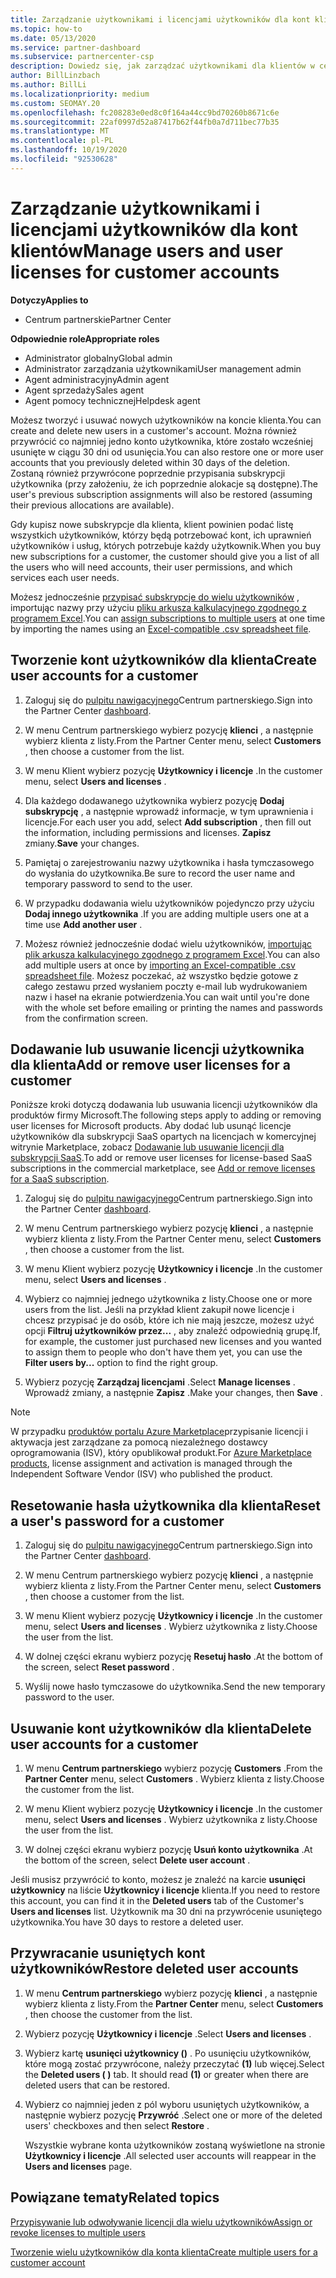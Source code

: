 ```yaml
---
title: Zarządzanie użytkownikami i licencjami użytkowników dla kont klientów
ms.topic: how-to
ms.date: 05/13/2020
ms.service: partner-dashboard
ms.subservice: partnercenter-csp
description: Dowiedz się, jak zarządzać użytkownikami dla klientów w centrum partnerskim, takich jak tworzenie kont użytkowników, Dodawanie lub usuwanie licencji użytkowników, resetowanie haseł użytkowników oraz usuwanie lub przywracanie kont użytkowników.
author: BillLinzbach
ms.author: BillLi
ms.localizationpriority: medium
ms.custom: SEOMAY.20
ms.openlocfilehash: fc208283e0ed8c0f164a44cc9bd70260b8671c6e
ms.sourcegitcommit: 22af0997d52a87417b62f44fb0a7d711bec77b35
ms.translationtype: MT
ms.contentlocale: pl-PL
ms.lasthandoff: 10/19/2020
ms.locfileid: "92530628"
---
```

# <a name="manage-users-and-user-licenses-for-customer-accounts"></a><span data-ttu-id="fc76f-103">Zarządzanie użytkownikami i licencjami użytkowników dla kont klientów</span><span class="sxs-lookup"><span data-stu-id="fc76f-103">Manage users and user licenses for customer accounts</span></span>

<span data-ttu-id="fc76f-104">**Dotyczy**</span><span class="sxs-lookup"><span data-stu-id="fc76f-104">**Applies to**</span></span>

- <span data-ttu-id="fc76f-105">Centrum partnerskie</span><span class="sxs-lookup"><span data-stu-id="fc76f-105">Partner Center</span></span>

<span data-ttu-id="fc76f-106">**Odpowiednie role**</span><span class="sxs-lookup"><span data-stu-id="fc76f-106">**Appropriate roles**</span></span>

- <span data-ttu-id="fc76f-107">Administrator globalny</span><span class="sxs-lookup"><span data-stu-id="fc76f-107">Global admin</span></span>
- <span data-ttu-id="fc76f-108">Administrator zarządzania użytkownikami</span><span class="sxs-lookup"><span data-stu-id="fc76f-108">User management admin</span></span>
- <span data-ttu-id="fc76f-109">Agent administracyjny</span><span class="sxs-lookup"><span data-stu-id="fc76f-109">Admin agent</span></span>
- <span data-ttu-id="fc76f-110">Agent sprzedaży</span><span class="sxs-lookup"><span data-stu-id="fc76f-110">Sales agent</span></span>
- <span data-ttu-id="fc76f-111">Agent pomocy technicznej</span><span class="sxs-lookup"><span data-stu-id="fc76f-111">Helpdesk agent</span></span>

<span data-ttu-id="fc76f-112">Możesz tworzyć i usuwać nowych użytkowników na koncie klienta.</span><span class="sxs-lookup"><span data-stu-id="fc76f-112">You can create and delete new users in a customer's account.</span></span> <span data-ttu-id="fc76f-113">Można również przywrócić co najmniej jedno konto użytkownika, które zostało wcześniej usunięte w ciągu 30 dni od usunięcia.</span><span class="sxs-lookup"><span data-stu-id="fc76f-113">You can also restore one or more user accounts that you previously deleted within 30 days of the deletion.</span></span> <span data-ttu-id="fc76f-114">Zostaną również przywrócone poprzednie przypisania subskrypcji użytkownika (przy założeniu, że ich poprzednie alokacje są dostępne).</span><span class="sxs-lookup"><span data-stu-id="fc76f-114">The user's previous subscription assignments will also be restored (assuming their previous allocations are available).</span></span>

<span data-ttu-id="fc76f-115">Gdy kupisz nowe subskrypcje dla klienta, klient powinien podać listę wszystkich użytkowników, którzy będą potrzebować kont, ich uprawnień użytkowników i usług, których potrzebuje każdy użytkownik.</span><span class="sxs-lookup"><span data-stu-id="fc76f-115">When you buy new subscriptions for a customer, the customer should give you a list of all the users who will need accounts, their user permissions, and which services each user needs.</span></span>  

<span data-ttu-id="fc76f-116">Możesz jednocześnie [przypisać subskrypcje do wielu użytkowników](bulk-license-provisioning-for-multiple-users.md) , importując nazwy przy użyciu [pliku arkusza kalkulacyjnego zgodnego z programem Excel](adding-multiple-users-to-a-customer-account.md).</span><span class="sxs-lookup"><span data-stu-id="fc76f-116">You can [assign subscriptions to multiple users](bulk-license-provisioning-for-multiple-users.md) at one time by importing the names using an [Excel-compatible .csv spreadsheet file](adding-multiple-users-to-a-customer-account.md).</span></span>

<a href="" id="createuseraccounts"></a>

## <a name="create-user-accounts-for-a-customer"></a><span data-ttu-id="fc76f-117">Tworzenie kont użytkowników dla klienta</span><span class="sxs-lookup"><span data-stu-id="fc76f-117">Create user accounts for a customer</span></span>

1. <span data-ttu-id="fc76f-118">Zaloguj się do [pulpitu nawigacyjnego](https://partner.microsoft.com/dashboard)Centrum partnerskiego.</span><span class="sxs-lookup"><span data-stu-id="fc76f-118">Sign into the Partner Center [dashboard](https://partner.microsoft.com/dashboard).</span></span>

2. <span data-ttu-id="fc76f-119">W menu Centrum partnerskiego wybierz pozycję **klienci** , a następnie wybierz klienta z listy.</span><span class="sxs-lookup"><span data-stu-id="fc76f-119">From the Partner Center menu, select **Customers** , then choose a customer from the list.</span></span>

3. <span data-ttu-id="fc76f-120">W menu Klient wybierz pozycję **Użytkownicy i licencje** .</span><span class="sxs-lookup"><span data-stu-id="fc76f-120">In the customer menu, select **Users and licenses** .</span></span>

4. <span data-ttu-id="fc76f-121">Dla każdego dodawanego użytkownika wybierz pozycję **Dodaj subskrypcję** , a następnie wprowadź informacje, w tym uprawnienia i licencje.</span><span class="sxs-lookup"><span data-stu-id="fc76f-121">For each user you add, select **Add subscription** , then fill out the information, including permissions and licenses.</span></span> <span data-ttu-id="fc76f-122">**Zapisz** zmiany.</span><span class="sxs-lookup"><span data-stu-id="fc76f-122">**Save** your changes.</span></span>

5. <span data-ttu-id="fc76f-123">Pamiętaj o zarejestrowaniu nazwy użytkownika i hasła tymczasowego do wysłania do użytkownika.</span><span class="sxs-lookup"><span data-stu-id="fc76f-123">Be sure to record the user name and temporary password to send to the user.</span></span>

6. <span data-ttu-id="fc76f-124">W przypadku dodawania wielu użytkowników pojedynczo przy użyciu **Dodaj innego użytkownika** .</span><span class="sxs-lookup"><span data-stu-id="fc76f-124">If you are adding multiple users one at a time use **Add another user** .</span></span>

7. <span data-ttu-id="fc76f-125">Możesz również jednocześnie dodać wielu użytkowników, [importując plik arkusza kalkulacyjnego zgodnego z programem Excel](adding-multiple-users-to-a-customer-account.md).</span><span class="sxs-lookup"><span data-stu-id="fc76f-125">You can also add multiple users at once by [importing an Excel-compatible .csv spreadsheet file](adding-multiple-users-to-a-customer-account.md).</span></span> <span data-ttu-id="fc76f-126">Możesz poczekać, aż wszystko będzie gotowe z całego zestawu przed wysłaniem poczty e-mail lub wydrukowaniem nazw i haseł na ekranie potwierdzenia.</span><span class="sxs-lookup"><span data-stu-id="fc76f-126">You can wait until you're done with the whole set before emailing or printing the names and passwords from the confirmation screen.</span></span>

<a href="" id="userlicensing"></a>

## <a name="add-or-remove-user-licenses-for-a-customer"></a><span data-ttu-id="fc76f-127">Dodawanie lub usuwanie licencji użytkownika dla klienta</span><span class="sxs-lookup"><span data-stu-id="fc76f-127">Add or remove user licenses for a customer</span></span>

<span data-ttu-id="fc76f-128">Poniższe kroki dotyczą dodawania lub usuwania licencji użytkowników dla produktów firmy Microsoft.</span><span class="sxs-lookup"><span data-stu-id="fc76f-128">The following steps apply to adding or removing user licenses for Microsoft products.</span></span> <span data-ttu-id="fc76f-129">Aby dodać lub usunąć licencje użytkowników dla subskrypcji SaaS opartych na licencjach w komercyjnej witrynie Marketplace, zobacz [Dodawanie lub usuwanie licencji dla subskrypcji SaaS](csp-commercial-marketplace-manage.md#add-or-remove-licenses-for-a-saas-subscription).</span><span class="sxs-lookup"><span data-stu-id="fc76f-129">To add or remove user licenses for license-based SaaS subscriptions in the commercial marketplace, see [Add or remove licenses for a SaaS subscription](csp-commercial-marketplace-manage.md#add-or-remove-licenses-for-a-saas-subscription).</span></span>

1. <span data-ttu-id="fc76f-130">Zaloguj się do [pulpitu nawigacyjnego](https://partner.microsoft.com/dashboard)Centrum partnerskiego.</span><span class="sxs-lookup"><span data-stu-id="fc76f-130">Sign into the Partner Center [dashboard](https://partner.microsoft.com/dashboard).</span></span>

2. <span data-ttu-id="fc76f-131">W menu Centrum partnerskiego wybierz pozycję **klienci** , a następnie wybierz klienta z listy.</span><span class="sxs-lookup"><span data-stu-id="fc76f-131">From the Partner Center menu, select **Customers** , then choose a customer from the list.</span></span>

3. <span data-ttu-id="fc76f-132">W menu Klient wybierz pozycję **Użytkownicy i licencje** .</span><span class="sxs-lookup"><span data-stu-id="fc76f-132">In the customer menu, select **Users and licenses** .</span></span>

4. <span data-ttu-id="fc76f-133">Wybierz co najmniej jednego użytkownika z listy.</span><span class="sxs-lookup"><span data-stu-id="fc76f-133">Choose one or more users from the list.</span></span> <span data-ttu-id="fc76f-134">Jeśli na przykład klient zakupił nowe licencje i chcesz przypisać je do osób, które ich nie mają jeszcze, możesz użyć opcji **Filtruj użytkowników przez...** , aby znaleźć odpowiednią grupę.</span><span class="sxs-lookup"><span data-stu-id="fc76f-134">If, for example, the customer just purchased new licenses and you wanted to assign them to people who don't have them yet, you can use the **Filter users by...** option to find the right group.</span></span>

5. <span data-ttu-id="fc76f-135">Wybierz pozycję **Zarządzaj licencjami** .</span><span class="sxs-lookup"><span data-stu-id="fc76f-135">Select **Manage licenses** .</span></span> <span data-ttu-id="fc76f-136">Wprowadź zmiany, a następnie **Zapisz** .</span><span class="sxs-lookup"><span data-stu-id="fc76f-136">Make your changes, then **Save** .</span></span>

> [!NOTE]
> <span data-ttu-id="fc76f-137">W przypadku [produktów portalu Azure Marketplace](csp-commercial-marketplace-manage.md#assign-licenses-and-activate-a-subscription-on-behalf-of-a-customer)przypisanie licencji i aktywacja jest zarządzane za pomocą niezależnego dostawcy oprogramowania (ISV), który opublikował produkt.</span><span class="sxs-lookup"><span data-stu-id="fc76f-137">For [Azure Marketplace products](csp-commercial-marketplace-manage.md#assign-licenses-and-activate-a-subscription-on-behalf-of-a-customer), license assignment and activation is managed through the Independent Software Vendor (ISV) who published the product.</span></span>

<a href="" id="resetpassword"></a>

## <a name="reset-a-users-password-for-a-customer"></a><span data-ttu-id="fc76f-138">Resetowanie hasła użytkownika dla klienta</span><span class="sxs-lookup"><span data-stu-id="fc76f-138">Reset a user's password for a customer</span></span>

1. <span data-ttu-id="fc76f-139">Zaloguj się do [pulpitu nawigacyjnego](https://partner.microsoft.com/dashboard)Centrum partnerskiego.</span><span class="sxs-lookup"><span data-stu-id="fc76f-139">Sign into the Partner Center [dashboard](https://partner.microsoft.com/dashboard).</span></span>

2. <span data-ttu-id="fc76f-140">W menu Centrum partnerskiego wybierz pozycję **klienci** , a następnie wybierz klienta z listy.</span><span class="sxs-lookup"><span data-stu-id="fc76f-140">From the Partner Center menu, select **Customers** , then choose a customer from the list.</span></span>

3.  <span data-ttu-id="fc76f-141">W menu Klient wybierz pozycję **Użytkownicy i licencje** .</span><span class="sxs-lookup"><span data-stu-id="fc76f-141">In the customer menu, select **Users and licenses** .</span></span> <span data-ttu-id="fc76f-142">Wybierz użytkownika z listy.</span><span class="sxs-lookup"><span data-stu-id="fc76f-142">Choose the user from the list.</span></span>

4.  <span data-ttu-id="fc76f-143">W dolnej części ekranu wybierz pozycję **Resetuj hasło** .</span><span class="sxs-lookup"><span data-stu-id="fc76f-143">At the bottom of the screen, select **Reset password** .</span></span> 

5.  <span data-ttu-id="fc76f-144">Wyślij nowe hasło tymczasowe do użytkownika.</span><span class="sxs-lookup"><span data-stu-id="fc76f-144">Send the new temporary password to the user.</span></span>

<a href="" id="deleteuseraccounts"></a>

## <a name="delete-user-accounts-for-a-customer"></a><span data-ttu-id="fc76f-145">Usuwanie kont użytkowników dla klienta</span><span class="sxs-lookup"><span data-stu-id="fc76f-145">Delete user accounts for a customer</span></span>

1.  <span data-ttu-id="fc76f-146">W menu **Centrum partnerskiego** wybierz pozycję **Customers** .</span><span class="sxs-lookup"><span data-stu-id="fc76f-146">From the **Partner Center** menu, select **Customers** .</span></span> <span data-ttu-id="fc76f-147">Wybierz klienta z listy.</span><span class="sxs-lookup"><span data-stu-id="fc76f-147">Choose the customer from the list.</span></span>

2.  <span data-ttu-id="fc76f-148">W menu Klient wybierz pozycję **Użytkownicy i licencje** .</span><span class="sxs-lookup"><span data-stu-id="fc76f-148">In the customer menu, select **Users and licenses** .</span></span> <span data-ttu-id="fc76f-149">Wybierz użytkownika z listy.</span><span class="sxs-lookup"><span data-stu-id="fc76f-149">Choose the user from the list.</span></span>

3.  <span data-ttu-id="fc76f-150">W dolnej części ekranu wybierz pozycję **Usuń konto użytkownika** .</span><span class="sxs-lookup"><span data-stu-id="fc76f-150">At the bottom of the screen, select **Delete user account** .</span></span>

<span data-ttu-id="fc76f-151">Jeśli musisz przywrócić to konto, możesz je znaleźć na karcie **usunięci użytkownicy** na liście **Użytkownicy i licencje** klienta.</span><span class="sxs-lookup"><span data-stu-id="fc76f-151">If you need to restore this account, you can find it in the **Deleted users** tab of the Customer's **Users and licenses** list.</span></span> <span data-ttu-id="fc76f-152">Użytkownik ma 30 dni na przywrócenie usuniętego użytkownika.</span><span class="sxs-lookup"><span data-stu-id="fc76f-152">You have 30 days to restore a deleted user.</span></span>

<a href="" id="restoreuseraccounts"></a>

## <a name="restore-deleted-user-accounts"></a><span data-ttu-id="fc76f-153">Przywracanie usuniętych kont użytkowników</span><span class="sxs-lookup"><span data-stu-id="fc76f-153">Restore deleted user accounts</span></span>

1.  <span data-ttu-id="fc76f-154">W menu **Centrum partnerskiego** wybierz pozycję **klienci** , a następnie wybierz klienta z listy.</span><span class="sxs-lookup"><span data-stu-id="fc76f-154">From the **Partner Center** menu, select **Customers** , then choose the customer from the list.</span></span>

2.  <span data-ttu-id="fc76f-155">Wybierz pozycję **Użytkownicy i licencje** .</span><span class="sxs-lookup"><span data-stu-id="fc76f-155">Select **Users and licenses** .</span></span>

3.  <span data-ttu-id="fc76f-156">Wybierz kartę **usunięci użytkownicy ()** . Po usunięciu użytkowników, które mogą zostać przywrócone, należy przeczytać **(1)** lub więcej.</span><span class="sxs-lookup"><span data-stu-id="fc76f-156">Select the **Deleted users ( )** tab. It should read **(1)** or greater when there are deleted users that can be restored.</span></span>

4.  <span data-ttu-id="fc76f-157">Wybierz co najmniej jeden z pól wyboru usuniętych użytkowników, a następnie wybierz pozycję **Przywróć** .</span><span class="sxs-lookup"><span data-stu-id="fc76f-157">Select one or more of the deleted users' checkboxes and then select **Restore** .</span></span>

    <span data-ttu-id="fc76f-158">Wszystkie wybrane konta użytkowników zostaną wyświetlone na stronie **Użytkownicy i licencje** .</span><span class="sxs-lookup"><span data-stu-id="fc76f-158">All selected user accounts will reappear in the **Users and licenses** page.</span></span>

## <a name="related-topics"></a><span data-ttu-id="fc76f-159">Powiązane tematy</span><span class="sxs-lookup"><span data-stu-id="fc76f-159">Related topics</span></span>


[<span data-ttu-id="fc76f-160">Przypisywanie lub odwoływanie licencji dla wielu użytkowników</span><span class="sxs-lookup"><span data-stu-id="fc76f-160">Assign or revoke licenses to multiple users</span></span>](bulk-license-provisioning-for-multiple-users.md)

[<span data-ttu-id="fc76f-161">Tworzenie wielu użytkowników dla konta klienta</span><span class="sxs-lookup"><span data-stu-id="fc76f-161">Create multiple users for a customer account</span></span>](adding-multiple-users-to-a-customer-account.md)